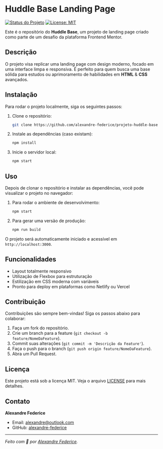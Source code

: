 # Huddle Base Landing Page

[![Status do Projeto](https://img.shields.io/badge/status-concluído-brightgreen)](https://github.com/alexandre-federice/projeto-huddle-base) 
[![License: MIT](https://img.shields.io/badge/License-MIT-blue.svg)](https://opensource.org/licenses/MIT)

Este é o repositório do **Huddle Base**, um projeto de landing page criado como parte de um desafio da plataforma Frontend Mentor.

## Descrição

O projeto visa replicar uma landing page com design moderno, focado em uma interface limpa e responsiva. É perfeito para quem busca uma base sólida para estudos ou aprimoramento de habilidades em **HTML** & **CSS** avançados.

## Instalação

Para rodar o projeto localmente, siga os seguintes passos:

1. Clone o repositório:
   ```bash
   git clone https://github.com/alexandre-federice/projeto-huddle-base.git
   ```

2. Instale as dependências (caso existam):
   ```bash
   npm install
   ```

3. Inicie o servidor local:
   ```bash
   npm start
   ```

## Uso

Depois de clonar o repositório e instalar as dependências, você pode visualizar o projeto no navegador:

1. Para rodar o ambiente de desenvolvimento:
   ```bash
   npm start
   ```

2. Para gerar uma versão de produção:
   ```bash
   npm run build
   ```

O projeto será automaticamente iniciado e acessível em `http://localhost:3000`.

## Funcionalidades

- Layout totalmente responsivo
- Utilização de Flexbox para estruturação
- Estilização em CSS moderna com variáveis
- Pronto para deploy em plataformas como Netlify ou Vercel

## Contribuição

Contribuições são sempre bem-vindas! Siga os passos abaixo para colaborar:

1. Faça um fork do repositório.
2. Crie um branch para a feature (`git checkout -b feature/NomeDaFeature`).
3. Commit suas alterações (`git commit -m 'Descrição da Feature'`).
4. Faça o push para o branch (`git push origin feature/NomeDaFeature`).
5. Abra um Pull Request.

## Licença

Este projeto está sob a licença MIT. Veja o arquivo [LICENSE](https://opensource.org/licenses/MIT) para mais detalhes.

## Contato

**Alexandre Federice**

- Email: [alexandre@outlook.com](mailto:alexandre@outlook.com)
- GitHub: [alexandre-federice](https://github.com/alexandre-federice)

---

_Feito com 🖤 por [Alexandre Federice](https://github.com/alexandre-federice)._
```
